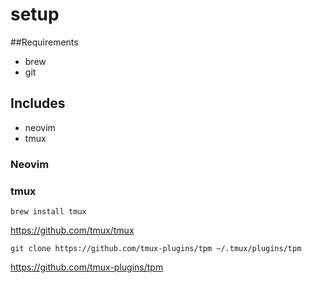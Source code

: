 # setup

##Requirements
- brew
- git

## Includes 
- neovim
- tmux

### Neovim


### tmux
``brew install tmux``

https://github.com/tmux/tmux

``git clone https://github.com/tmux-plugins/tpm ~/.tmux/plugins/tpm``

https://github.com/tmux-plugins/tpm
